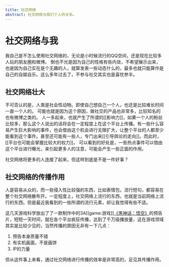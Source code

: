 ```yaml
---
title: 社交网络
abstract: 社交网络与我们个人的关系。
---
```


# 社交网络与我

我自己是不怎么使用社交网络的，无论是小时候流行的QQ空间，还是现在比较多人玩的朋友圈和微博。
倒也不光是因为自己的性格有些内敛，不希望展示出来，也是因为自己实在是个无趣的人，就算发表一些动态什么的，最多也就只能算作是自己的自娱自乐。这么多年过去了，不参与社交其实也是喜忧参半。

## 社交网络壮大

不可否认的是，人类是社会性动物。即使自己想自己一个人，也还是比较难长时间一直一个人的。
可能也就是因为这个原因，做社交的产品也非常多，比较知名的也有微博之类的。
人一多起来，也就产生了所谓的[[影响力]]，如果一个人的粉丝比较多，那么这个人说出的话将会在一定程度上在这个平台上传播。有一些什么容易产生巨大影响的事件，也会借由这个机会进行无限扩大，让整个平台的人都至少能看到这个事件。甚至还可能有一些人，专门出来[[引导舆论的走向]]。而此时，[[平台也可能会掌握比较大的权力]]。
可以看到的好处是，一些热点事件可以借由这个平台进行曝光，来引起更多人的注意，可能会产生一些正面的作用。

社交网络将更多的人连接了起来，但这样到底是不是一件好事？

## 社交网络的传播作用

人是容易从众的，而一些侵入性比较强的东西，比如表情包，流行短句，都容易在整个社交网络散布开。一定程度上，社交网络上流行的东西，也就是当前网络上流行的东西。但是最近我看到的一些所谓的流行元素，却让我觉得有些不适。


这几天游戏科学放出了了一款制作中的3A[[game:游戏]]<a href="https://www.heishenhua.com" target="_blank">《黑神话：悟空》</a>的预告片，短短一天时间，就在各个平台疯狂传播，达到了千万级播放量，这在游戏领域其实是比较少见的，当然传播的原因无非有一下几点：

1. 预告本身质量不错
2. 有实机画面，不是画饼
3. IP的力量

但从这件事上来看，通过社交网络进行传播的效率是非常高的，足见其传播作用。
